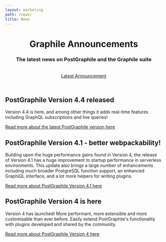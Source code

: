 ```yaml
---
layout: marketing
path: /news/
title: News
---
```


<!-- **************************************** -->

<header class='hero simple'>
<div class='container'>
<div class='row'>
<div class='col-xs-12'>
<div class='hero-block'>

# Graphile Announcements

<h3>
  The latest news on PostGraphile and the Graphile suite
</h3>

<br />
<div class='flex'>
<a class='button--solid-light' href='/news/postgraphile-version-4-4/'>Latest Announcement <span class='fas fa-fw fa-arrow-right' /></a>
</div>

</div>
</div>
</div>
</div>
</header>

<!-- **************************************** -->

<section>
<div class='container'>

<div class='row flex-wrap-reverse'>
<div class='text-center col-xs-12 col-md-9 col-lg-7'>
<div class='hero-block'>

## PostGraphile Version 4.4 released

Version 4.4 is here, and among other things it adds real-time features including GraphQL subscriptions and live queries!

[Read more about the latest PostGraphile version here](/news/postgraphile-version-4-4/)

</div>
</div>
<div class='text-center col-xs-12 col-md-3 col-lg-5 postgraphile-logo-bg'>
</div>
</div>

</div>
</section>

<!-- **************************************** -->

<section>
<div class='container'>
<div class='row flex-wrap-reverse'>
<div class='text-center col-xs-12 col-md-9 col-lg-7'>
<div class='hero-block'>

## PostGraphile Version 4.1 - better webpackability!

Building upon the huge performance gains found in Version 4, the release of Version 4.1 has a huge improvement to startup performance in serverless environments. This update also brings a large number of enhancements including much broader PostgreSQL function support, an enhanced GraphiQL interface, and a lot more helpers for writing plugins.

[Read more about PostGraphile Version 4.1 here](/news/postgraphile-version-4-1/)

</div>
</div>
</div>

</div>
</section>

<!-- **************************************** -->

<section>
<div class='container'>

<div class='row flex-wrap-reverse'>
<div class='text-center col-xs-12 col-md-9 col-lg-7'>
<div class='hero-block'>

## PostGraphile Version 4 is here

Version 4 has launched! More performant, more extensible and more customisable than ever before. Easily extend PostGraphile's functionality with plugins developed and shared by the community.

[Read more about PostGraphile Version 4 here](/news/postgraphile-version-4/)

</div>
</div>
<div class='text-center col-xs-12 col-md-3 col-lg-5 postgraphile-graphs-average-latency-label'>
</div>
</div>

</div>
</section>

<!-- **************************************** -->
